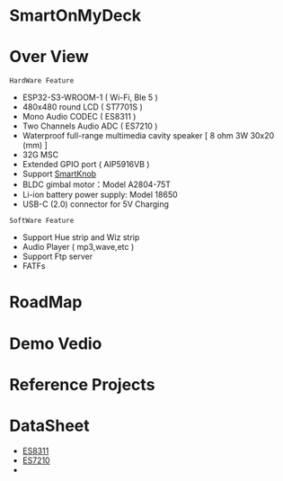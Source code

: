 # SmartOnMyDeck
# Over View

`HardWare Feature`
- ESP32-S3-WROOM-1 ( Wi-Fi, Ble 5 )
- 480x480 round LCD ( ST7701S )
- Mono Audio CODEC ( ES8311 )
- Two Channels Audio ADC ( ES7210 )
- Waterproof full-range multimedia cavity speaker [ 8 ohm 3W 30x20 (mm) ]
- 32G MSC
- Extended GPIO port ( AIP5916VB )
- Support [SmartKnob](https://github.com/scottbez1/smartknob)
- BLDC gimbal motor：Model A2804-75T
- Li-ion battery power supply: Model 18650
- USB-C (2.0) connector for 5V Charging

`SoftWare Feature`
- Support Hue strip and Wiz strip
- Audio Player ( mp3,wave,etc )
- Support Ftp server
- FATFs

# RoadMap
# Demo Vedio
# Reference Projects
# DataSheet
- [ES8311](https://github.com/On-My-Deck/center/blob/main/files/ES8311%20PB.pdf)
- [ES7210](https://github.com/On-My-Deck/center/blob/main/files/Everest-ES7210.pdf)
- 
